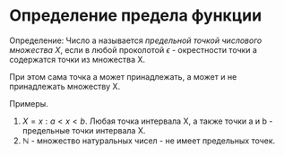 # Определение предела функции

Определение: Число а называется _предельной точкой числового множества X_, если в любой проколотой $\epsilon$ - окрестности точки a содержатся точки из множества X.

При этом сама точка a может принадлежать, а может и не принадлежать множеству X.

Примеры. 
1) $X = {x:a < x < b}$. Любая точка интервала X, а также точки a и b - предельные точки интервала X.
2) $\mathbb{N}$ - множество натуральных чисел - не имеет предельных точек.
